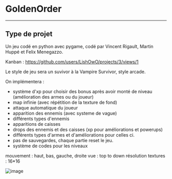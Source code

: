 # GoldenOrder
___
## Type de projet

Un jeu codé en python avec pygame, codé par Vincent Rigault, Martin Huppé et Felix Menegazzo.

Kanban : https://github.com/users/LishOwO/projects/3/views/1

Le style de jeu sera un suvivor à la Vampire Survivor, style arcade.

On implémentera :
- système d'xp pour choisir des bonus après avoir monté de niveau (amélioration des armes ou du joueur)
- map infinie (avec répétition de la texture de fond)
- attaque automatique du joueur
- apparition des ennemis (avec systeme de vague)
- différents types d'ennemis
- apparitions de caisses
- drops des ennemis et des caisses (xp pour améliorations et powerups)
- différents types d'armes et d'améliorations pour celles ci.
- pas de sauvegardes, chaque partie reset le jeu.
- système de codes pour les niveaux

mouvement : haut, bas, gauche, droite
vue : top to down
résolution textures : 16*16


![image](https://github.com/user-attachments/assets/a29acfc3-06bc-400c-943d-e5b4e08403f3)
